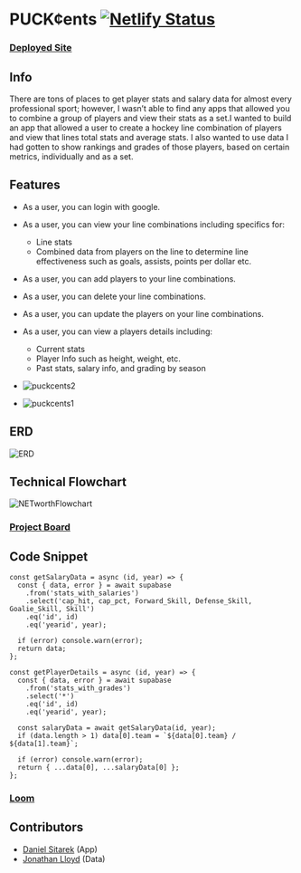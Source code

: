 # PUCK¢ents [![Netlify Status](https://api.netlify.com/api/v1/badges/6439dfd7-a06d-4404-82e0-022148c9c8a9/deploy-status)](https://app.netlify.com/sites/djs-puckcents/deploys)

### [Deployed Site](https://djs-puckcents.netlify.app/)

## Info
There are tons of places to get player stats and salary data for almost every professional sport; however, I wasn’t able to find any apps that allowed you to combine a group of players and view their stats as a set.I wanted to build an app that allowed a user to create a hockey line combination of players and view that lines total stats and average stats. I also wanted to use data I had gotten to show rankings and grades of those players, based on certain metrics, individually and as a set.


## Features
- As a user, you can login with google.
- As a user, you can view your line combinations including specifics for:
  - Line stats
  - Combined data from players on the line to determine line effectiveness such as goals, assists, points per dollar etc.
- As a user, you can add players to your line combinations.
- As a user, you can delete your line combinations.
- As a user, you can update the players on your line combinations.
- As a user, you can view a players details including:
  - Current stats
  - Player Info such as height, weight, etc.
  - Past stats, salary info, and grading by season


- ![puckcents2](https://user-images.githubusercontent.com/82732748/151667421-cd6bb52a-5507-485c-ad29-884b83f55893.png)
- ![puckcents1](https://user-images.githubusercontent.com/82732748/151667433-837aef27-c0b4-4a94-a58e-a89bc6625ee4.png)

## ERD
![ERD](https://user-images.githubusercontent.com/82732748/146465599-da53799b-e087-4aa1-8098-2d6ffe5b0125.png)

## Technical Flowchart
![NETworthFlowchart](https://user-images.githubusercontent.com/82732748/146624245-7703778f-5fa4-4830-9c7d-de9f3115accb.png)


### [Project Board](https://github.com/dsitarek/hockey-battles/projects/1)


## Code Snippet
```
const getSalaryData = async (id, year) => {
  const { data, error } = await supabase
    .from('stats_with_salaries')
    .select('cap_hit, cap_pct, Forward_Skill, Defense_Skill, Goalie_Skill, Skill')
    .eq('id', id)
    .eq('yearid', year);

  if (error) console.warn(error);
  return data;
};

const getPlayerDetails = async (id, year) => {
  const { data, error } = await supabase
    .from('stats_with_grades')
    .select('*')
    .eq('id', id)
    .eq('yearid', year);

  const salaryData = await getSalaryData(id, year);
  if (data.length > 1) data[0].team = `${data[0].team} / ${data[1].team}`;

  if (error) console.warn(error);
  return { ...data[0], ...salaryData[0] };
};
```
### [Loom](https://www.loom.com/share/acaf9682ea3c4847afd0b6cd876b740c)

## Contributors
- [Daniel Sitarek](https://github.com/dsitarek) (App)
- [Jonathan Lloyd](https://github.com/Jonathan-Lloyd) (Data)


